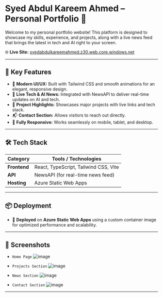 # Syed Abdul Kareem Ahmed – Personal Portfolio 🚀

Welcome to my personal portfolio website! This platform is designed to showcase my skills, experience, and projects, along with a live news feed that brings the latest in tech and AI right to your screen.

🌐 **Live Site:** [syedabdulkareemahmed.z30.web.core.windows.net](https://syedabdulkareemahmed.z30.web.core.windows.net/)

---

## 📌 Key Features

- 🎨 **Modern UI/UX:** Built with Tailwind CSS and smooth animations for an elegant, responsive design.
- 🧠 **Live Tech & AI News:** Integrated with NewsAPI to deliver real-time updates on AI and tech.
- 💼 **Project Highlights:** Showcases major projects with live links and tech stack.
- 📬 **Contact Section:** Allows visitors to reach out directly.
- 📱 **Fully Responsive:** Works seamlessly on mobile, tablet, and desktop.

---

## 🛠 Tech Stack

| Category     | Tools / Technologies                         |
|--------------|----------------------------------------------|
| **Frontend** | React, TypeScript, Tailwind CSS, Vite        |
| **API**      | NewsAPI (for real-time news feed)            |
| **Hosting**  | Azure Static Web Apps                        |
---

## 📦 Deployment

- 🔹 **Deployed** on **Azure Static Web Apps** using a custom container image for optimized performance and scalability.

---

## 📸 Screenshots

- `Home Page` ![image](https://github.com/user-attachments/assets/913975bb-0bd6-4afe-a833-feb49ee9547a)

- `Projects Section` ![image](https://github.com/user-attachments/assets/d2e75a28-84dd-4141-b884-2d8ff0861300)

- `News Section` ![image](https://github.com/user-attachments/assets/6a32a6f7-34b4-4fc6-a561-62dc2097d4d3)

- `Contact Section` ![image](https://github.com/user-attachments/assets/fa9105e8-dd55-4a2b-bfdf-f6767c6006ed)


---
